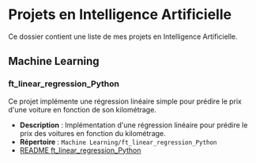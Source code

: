 # Projets en Intelligence Artificielle

Ce dossier contient une liste de mes projets en Intelligence Artificielle.

## Machine Learning

### ft_linear_regression_Python

Ce projet implémente une régression linéaire simple pour prédire le prix d'une voiture en fonction de son kilométrage.

- **Description** : Implémentation d'une régression linéaire pour prédire le prix des voitures en fonction du kilométrage.
- **Répertoire** : `Machine Learning/ft_linear_regression_Python`
- [README ft_linear_regression_Python](./Machine%20Learning/ft_linear_regression_Python/README.md)
